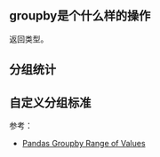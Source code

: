 ## groupby是个什么样的操作

返回类型。

## 分组统计

## 自定义分组标准

参考：

- [Pandas Groupby Range of Values](https://stackoverflow.com/questions/21441259/pandas-groupby-range-of-values)

